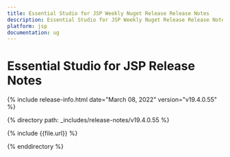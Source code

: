 ```yaml
---
title: Essential Studio for JSP Weekly Nuget Release Release Notes  
description: Essential Studio for JSP Weekly Nuget Release Release Notes  
platform: jsp
documentation: ug
---
```


# Essential Studio for JSP  Release Notes  

{% include release-info.html date="March 08, 2022"  version="v19.4.0.55" %} 


{% directory path: _includes/release-notes/v19.4.0.55 %}

{% include {{file.url}} %}

{% enddirectory %}